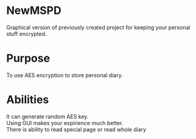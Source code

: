 # NewMSPD
Graphical version of previously created project for keeping your personal stuff encrypted.


# Purpose
To use AES encryption to store personal diary.

# Abilities
It can generate random AES key.<br>
Using GUI makes your expirience much better.<br>
There is ability to read special page or read whole diary<br>
